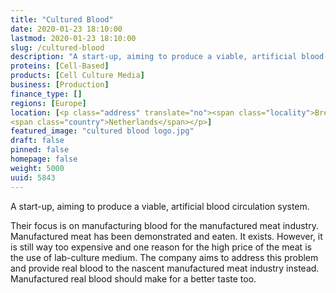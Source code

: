 ```yaml
---
title: "Cultured Blood"
date: 2020-01-23 18:10:00
lastmod: 2020-01-23 18:10:00
slug: /cultured-blood
description: "A start-up, aiming to produce a viable, artificial blood circulation&nbsp;system.Their focus is on manufacturing blood for the manufactured meat industry. Manufactured meat has been demonstrated and eaten. It exists. However, it is still way too expensive and one reason for the high price of the meat is the use of lab-culture medium. The company aims to address this problem and provide real blood to the nascent manufactured meat industry instead. Manufactured real blood should make for a better taste&nbsp;too."
proteins: [Cell-Based]
products: [Cell Culture Media]
business: [Production]
finance_type: []
regions: [Europe]
location: [<p class="address" translate="no"><span class="locality">Breda</span><br>
<span class="country">Netherlands</span></p>]
featured_image: "cultured blood logo.jpg"
draft: false
pinned: false
homepage: false
weight: 5000
uuid: 5843
---
```

<p>A start-up, aiming to produce a viable, artificial blood circulation&nbsp;system.</p>
<p>Their focus is on manufacturing blood for the manufactured meat industry. Manufactured meat has been demonstrated and eaten. It exists. However, it is still way too expensive and one reason for the high price of the meat is the use of lab-culture medium. The company aims to address this problem and provide real blood to the nascent manufactured meat industry instead. Manufactured real blood should make for a better taste&nbsp;too.</p>
